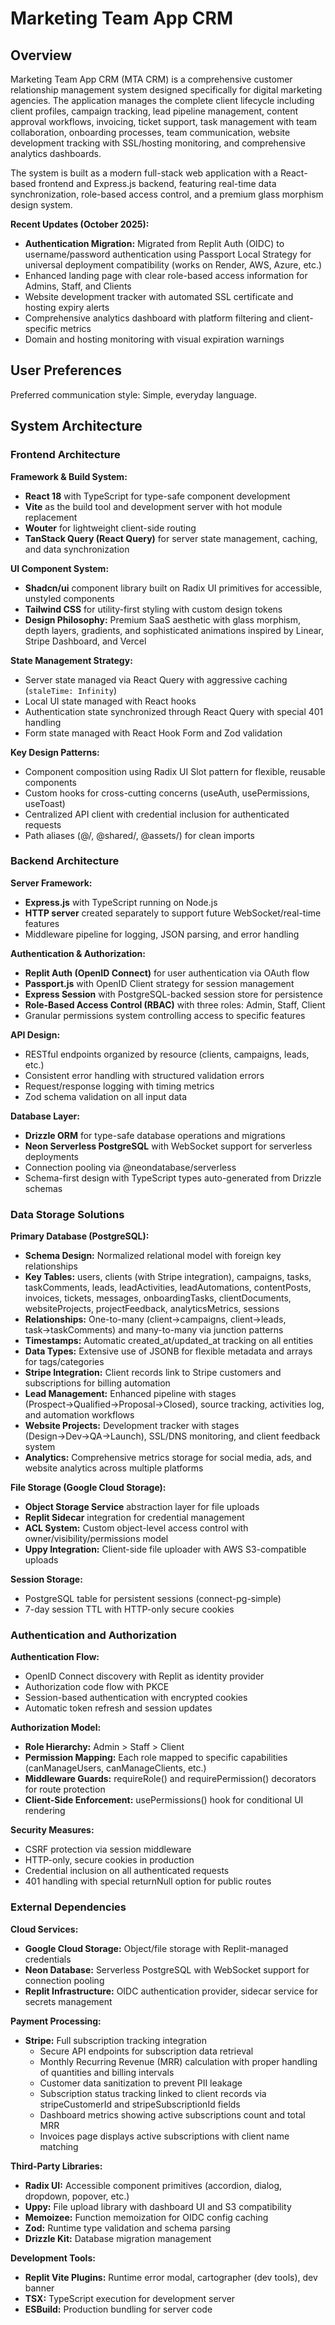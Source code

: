 # Marketing Team App CRM

## Overview

Marketing Team App CRM (MTA CRM) is a comprehensive customer relationship management system designed specifically for digital marketing agencies. The application manages the complete client lifecycle including client profiles, campaign tracking, lead pipeline management, content approval workflows, invoicing, ticket support, task management with team collaboration, onboarding processes, team communication, website development tracking with SSL/hosting monitoring, and comprehensive analytics dashboards.

The system is built as a modern full-stack web application with a React-based frontend and Express.js backend, featuring real-time data synchronization, role-based access control, and a premium glass morphism design system.

**Recent Updates (October 2025):**
- **Authentication Migration:** Migrated from Replit Auth (OIDC) to username/password authentication using Passport Local Strategy for universal deployment compatibility (works on Render, AWS, Azure, etc.)
- Enhanced landing page with clear role-based access information for Admins, Staff, and Clients
- Website development tracker with automated SSL certificate and hosting expiry alerts
- Comprehensive analytics dashboard with platform filtering and client-specific metrics
- Domain and hosting monitoring with visual expiration warnings

## User Preferences

Preferred communication style: Simple, everyday language.

## System Architecture

### Frontend Architecture

**Framework & Build System:**
- **React 18** with TypeScript for type-safe component development
- **Vite** as the build tool and development server with hot module replacement
- **Wouter** for lightweight client-side routing
- **TanStack Query (React Query)** for server state management, caching, and data synchronization

**UI Component System:**
- **Shadcn/ui** component library built on Radix UI primitives for accessible, unstyled components
- **Tailwind CSS** for utility-first styling with custom design tokens
- **Design Philosophy:** Premium SaaS aesthetic with glass morphism, depth layers, gradients, and sophisticated animations inspired by Linear, Stripe Dashboard, and Vercel

**State Management Strategy:**
- Server state managed via React Query with aggressive caching (`staleTime: Infinity`)
- Local UI state managed with React hooks
- Authentication state synchronized through React Query with special 401 handling
- Form state managed with React Hook Form and Zod validation

**Key Design Patterns:**
- Component composition using Radix UI Slot pattern for flexible, reusable components
- Custom hooks for cross-cutting concerns (useAuth, usePermissions, useToast)
- Centralized API client with credential inclusion for authenticated requests
- Path aliases (@/, @shared/, @assets/) for clean imports

### Backend Architecture

**Server Framework:**
- **Express.js** with TypeScript running on Node.js
- **HTTP server** created separately to support future WebSocket/real-time features
- Middleware pipeline for logging, JSON parsing, and error handling

**Authentication & Authorization:**
- **Replit Auth (OpenID Connect)** for user authentication via OAuth flow
- **Passport.js** with OpenID Client strategy for session management
- **Express Session** with PostgreSQL-backed session store for persistence
- **Role-Based Access Control (RBAC)** with three roles: Admin, Staff, Client
- Granular permissions system controlling access to specific features

**API Design:**
- RESTful endpoints organized by resource (clients, campaigns, leads, etc.)
- Consistent error handling with structured validation errors
- Request/response logging with timing metrics
- Zod schema validation on all input data

**Database Layer:**
- **Drizzle ORM** for type-safe database operations and migrations
- **Neon Serverless PostgreSQL** with WebSocket support for serverless deployments
- Connection pooling via @neondatabase/serverless
- Schema-first design with TypeScript types auto-generated from Drizzle schemas

### Data Storage Solutions

**Primary Database (PostgreSQL):**
- **Schema Design:** Normalized relational model with foreign key relationships
- **Key Tables:** users, clients (with Stripe integration), campaigns, tasks, taskComments, leads, leadActivities, leadAutomations, contentPosts, invoices, tickets, messages, onboardingTasks, clientDocuments, websiteProjects, projectFeedback, analyticsMetrics, sessions
- **Relationships:** One-to-many (client→campaigns, client→leads, task→taskComments) and many-to-many via junction patterns
- **Timestamps:** Automatic created_at/updated_at tracking on all entities
- **Data Types:** Extensive use of JSONB for flexible metadata and arrays for tags/categories
- **Stripe Integration:** Client records link to Stripe customers and subscriptions for billing automation
- **Lead Management:** Enhanced pipeline with stages (Prospect→Qualified→Proposal→Closed), source tracking, activities log, and automation workflows
- **Website Projects:** Development tracker with stages (Design→Dev→QA→Launch), SSL/DNS monitoring, and client feedback system
- **Analytics:** Comprehensive metrics storage for social media, ads, and website analytics across multiple platforms

**File Storage (Google Cloud Storage):**
- **Object Storage Service** abstraction layer for file uploads
- **Replit Sidecar** integration for credential management
- **ACL System:** Custom object-level access control with owner/visibility/permissions model
- **Uppy Integration:** Client-side file uploader with AWS S3-compatible uploads

**Session Storage:**
- PostgreSQL table for persistent sessions (connect-pg-simple)
- 7-day session TTL with HTTP-only secure cookies

### Authentication and Authorization

**Authentication Flow:**
- OpenID Connect discovery with Replit as identity provider
- Authorization code flow with PKCE
- Session-based authentication with encrypted cookies
- Automatic token refresh and session updates

**Authorization Model:**
- **Role Hierarchy:** Admin > Staff > Client
- **Permission Mapping:** Each role mapped to specific capabilities (canManageUsers, canManageClients, etc.)
- **Middleware Guards:** requireRole() and requirePermission() decorators for route protection
- **Client-Side Enforcement:** usePermissions() hook for conditional UI rendering

**Security Measures:**
- CSRF protection via session middleware
- HTTP-only, secure cookies in production
- Credential inclusion on all authenticated requests
- 401 handling with special returnNull option for public routes

### External Dependencies

**Cloud Services:**
- **Google Cloud Storage:** Object/file storage with Replit-managed credentials
- **Neon Database:** Serverless PostgreSQL with WebSocket support for connection pooling
- **Replit Infrastructure:** OIDC authentication provider, sidecar service for secrets management

**Payment Processing:**
- **Stripe:** Full subscription tracking integration
  - Secure API endpoints for subscription data retrieval
  - Monthly Recurring Revenue (MRR) calculation with proper handling of quantities and billing intervals
  - Customer data sanitization to prevent PII leakage
  - Subscription status tracking linked to client records via stripeCustomerId and stripeSubscriptionId fields
  - Dashboard metrics showing active subscriptions count and total MRR
  - Invoices page displays active subscriptions with client name matching

**Third-Party Libraries:**
- **Radix UI:** Accessible component primitives (accordion, dialog, dropdown, popover, etc.)
- **Uppy:** File upload library with dashboard UI and S3 compatibility
- **Memoizee:** Function memoization for OIDC config caching
- **Zod:** Runtime type validation and schema parsing
- **Drizzle Kit:** Database migration management

**Development Tools:**
- **Replit Vite Plugins:** Runtime error modal, cartographer (dev tools), dev banner
- **TSX:** TypeScript execution for development server
- **ESBuild:** Production bundling for server code